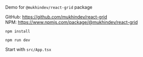 Demo for `@mukhindev/react-grid` package

GitHub: https://github.com/mukhindev/react-grid  
NPM: https://www.npmjs.com/package/@mukhindev/react-grid

```
npm install
```

```
npm run dev
```

Start with `src/App.tsx`